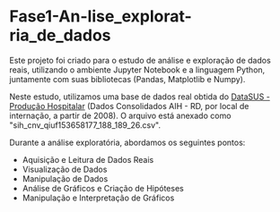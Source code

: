 # Fase1-An-lise_explorat-ria_de_dados
Este projeto foi criado para o estudo de análise e exploração de dados reais, utilizando o ambiente Jupyter Notebook e a linguagem Python, juntamente com suas bibliotecas (Pandas, Matplotlib e Numpy).

Neste estudo, utilizamos uma base de dados real obtida do [DataSUS - Produção Hospitalar](https://datasus.saude.gov.br/informacoes-de-saude-tabnet/) (Dados Consolidados AIH - RD, por local de internação, a partir de 2008). O arquivo está anexado como "sih_cnv_qiuf153658177_188_189_26.csv".

Durante a análise exploratória, abordamos os seguintes pontos:
- Aquisição e Leitura de Dados Reais
- Visualização de Dados
- Manipulação de Dados
- Análise de Gráficos e Criação de Hipóteses
- Manipulação e Interpretação de Gráficos
